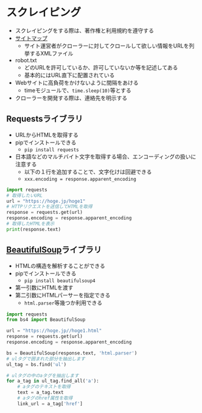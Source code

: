 # スクレイピング

- スクレイピングをする際は、著作権と利用規約を遵守する
- [サイトマップ](https://www.sitemaps.org/ja/)
    - サイト運営者がクローラーに対してクロールして欲しい情報をURLを列挙するXMLファイル
- robot.txt
    - どのURLを許可しているか、許可していないか等を記述してある
    - 基本的にはURL直下に配置されている
- Webサイトに高負荷をかけないように間隔をあける
    - timeモジュールで、`time.sleep(10)`等とする
- クローラーを開発する際は、連絡先を明示する

## Requestsライブラリ

- URLからHTMLを取得する
- pipでインストールできる
    - `pip install requests`
- 日本語などのマルチバイト文字を取得する場合、エンコーディングの扱いに注意する
    - 以下の１行を追加することで、文字化けは回避できる
    - `xxx.encoding = response.apparent_encoding`

```python
import requests
# 取得したいURL
url = "https://hoge.jp/hoge1"
# HTTPリクエストを送信してHTMLを取得
response = requests.get(url)
response.encoding = response.apparent_encoding
# 取得したHTMLを表示
print(response.text)
```

## [BeautifulSoup](https://www.crummy.com/software/BeautifulSoup/bs4/doc/)ライブラリ

- HTMLの構造を解析することができる
- pipでインストールできる
    - `pip install beautifulsoup4`
- 第一引数にHTMLを渡す
- 第二引数にHTMLパーサーを指定できる
    - `html.parser`等幾つか利用できる

```python
import requests
from bs4 import BeautifulSoup

url = "https://hoge.jp//hoge1.html"
response = requests.get(url)
response.encoding = response.apparent_encoding

bs = BeautifulSoup(response.text, 'html.parser')
# ulタグで囲まれた部分を抽出します
ul_tag = bs.find('ul')

# ulタグの中のaタグを抽出します
for a_tag in ul_tag.find_all('a'):
    # aタグのテキストを取得
    text = a_tag.text
    # aタグのhref属性を取得
    link_url = a_tag['href']
```
